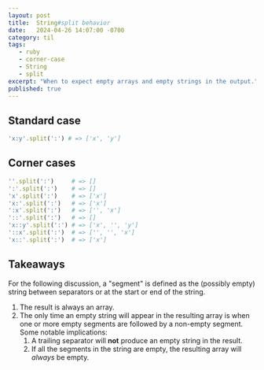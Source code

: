```yaml
---
layout: post
title:  String#split behavior
date:   2024-04-26 14:07:00 -0700
category: til
tags: 
   - ruby
   - corner-case
   - String
   - split
excerpt: "When to expect empty arrays and empty strings in the output."
published: true
---
```


## Standard case

```ruby
'x:y'.split(':') # => ['x', 'y']
```

## Corner cases

```ruby
''.split(':')     # => []
':'.split(':')    # => []
'x'.split(':')    # => ['x']
'x:'.split(':')   # => ['x']
':x'.split(':')   # => ['', 'x']
'::'.split(':')   # => []
'x::y'.split(':') # => ['x', '', 'y']
'::x'.split(':')  # => ['', '', 'x']
'x::'.split(':')  # => ['x']
```

## Takeaways

For the following discussion, a "segment" is defined as the (possibly empty) string between separators or at the start
or end of the string.

1. The result is always an array.
2. The only time an empty string will appear in the resulting array is when one or more empty segments are followed by a
   non-empty segment. Some notable implications:
   <ol class="list-alpha">
      <li>A trailing separator will <strong>not</strong> produce an empty string in the result.</li>
      <li>If all the segments in the string are empty, the resulting array will <em>always</em> be empty.</li>
   </ol>
